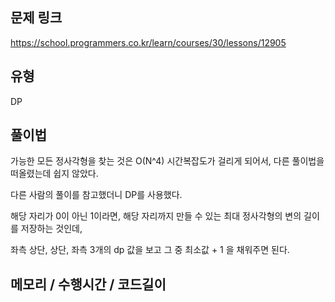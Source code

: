 ## 문제 링크

https://school.programmers.co.kr/learn/courses/30/lessons/12905

## 유형

DP

## 풀이법

가능한 모든 정사각형을 찾는 것은 O(N^4) 시간복잡도가 걸리게 되어서, 다른 풀이법을 떠올렸는데 쉽지 않았다.

다른 사람의 풀이를 참고했더니 DP를 사용했다.

해당 자리가 0이 아닌 1이라면, 해당 자리까지 만들 수 있는 최대 정사각형의 변의 길이를 저장하는 것인데,

좌측 상단, 상단, 좌측 3개의 dp 값을 보고 그 중 최소값 + 1 을 채워주면 된다.

## 메모리 / 수행시간 / 코드길이

